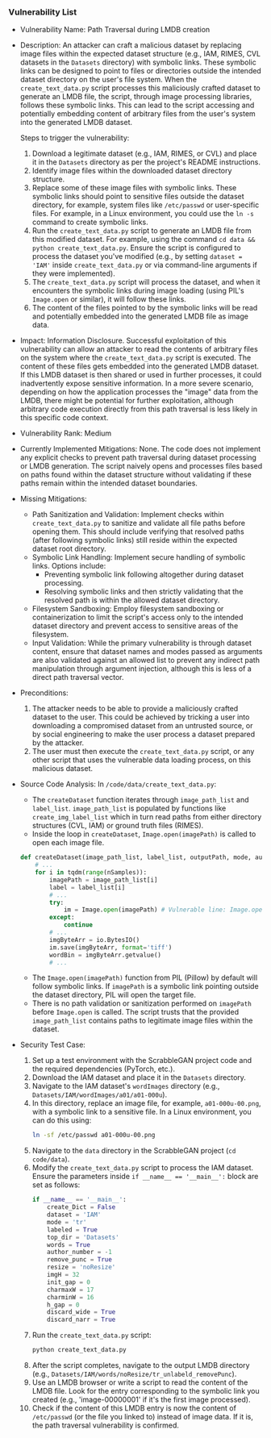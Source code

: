 ### Vulnerability List

- Vulnerability Name: Path Traversal during LMDB creation
- Description:
    An attacker can craft a malicious dataset by replacing image files within the expected dataset structure (e.g., IAM, RIMES, CVL datasets in the `Datasets` directory) with symbolic links. These symbolic links can be designed to point to files or directories outside the intended dataset directory on the user's file system. When the `create_text_data.py` script processes this maliciously crafted dataset to generate an LMDB file, the script, through image processing libraries, follows these symbolic links. This can lead to the script accessing and potentially embedding content of arbitrary files from the user's system into the generated LMDB dataset.

    Steps to trigger the vulnerability:
    1.  Download a legitimate dataset (e.g., IAM, RIMES, or CVL) and place it in the `Datasets` directory as per the project's README instructions.
    2.  Identify image files within the downloaded dataset directory structure.
    3.  Replace some of these image files with symbolic links. These symbolic links should point to sensitive files outside the dataset directory, for example, system files like `/etc/passwd` or user-specific files. For example, in a Linux environment, you could use the `ln -s` command to create symbolic links.
    4.  Run the `create_text_data.py` script to generate an LMDB file from this modified dataset. For example, using the command `cd data && python create_text_data.py`. Ensure the script is configured to process the dataset you've modified (e.g., by setting `dataset = 'IAM'` inside `create_text_data.py` or via command-line arguments if they were implemented).
    5.  The `create_text_data.py` script will process the dataset, and when it encounters the symbolic links during image loading (using PIL's `Image.open` or similar), it will follow these links.
    6.  The content of the files pointed to by the symbolic links will be read and potentially embedded into the generated LMDB file as image data.
- Impact:
    Information Disclosure. Successful exploitation of this vulnerability can allow an attacker to read the contents of arbitrary files on the system where the `create_text_data.py` script is executed. The content of these files gets embedded into the generated LMDB dataset. If this LMDB dataset is then shared or used in further processes, it could inadvertently expose sensitive information. In a more severe scenario, depending on how the application processes the "image" data from the LMDB, there might be potential for further exploitation, although arbitrary code execution directly from this path traversal is less likely in this specific code context.
- Vulnerability Rank: Medium
- Currently Implemented Mitigations:
    None. The code does not implement any explicit checks to prevent path traversal during dataset processing or LMDB generation. The script naively opens and processes files based on paths found within the dataset structure without validating if these paths remain within the intended dataset boundaries.
- Missing Mitigations:
    - Path Sanitization and Validation: Implement checks within `create_text_data.py` to sanitize and validate all file paths before opening them. This should include verifying that resolved paths (after following symbolic links) still reside within the expected dataset root directory.
    - Symbolic Link Handling:  Implement secure handling of symbolic links. Options include:
        - Preventing symbolic link following altogether during dataset processing.
        - Resolving symbolic links and then strictly validating that the resolved path is within the allowed dataset directory.
    - Filesystem Sandboxing: Employ filesystem sandboxing or containerization to limit the script's access only to the intended dataset directory and prevent access to sensitive areas of the filesystem.
    - Input Validation: While the primary vulnerability is through dataset content, ensure that dataset names and modes passed as arguments are also validated against an allowed list to prevent any indirect path manipulation through argument injection, although this is less of a direct path traversal vector.
- Preconditions:
    1. The attacker needs to be able to provide a maliciously crafted dataset to the user. This could be achieved by tricking a user into downloading a compromised dataset from an untrusted source, or by social engineering to make the user process a dataset prepared by the attacker.
    2. The user must then execute the `create_text_data.py` script, or any other script that uses the vulnerable data loading process, on this malicious dataset.
- Source Code Analysis:
    In `/code/data/create_text_data.py`:
    - The `createDataset` function iterates through `image_path_list` and `label_list`. `image_path_list` is populated by functions like `create_img_label_list` which in turn read paths from either directory structures (CVL, IAM) or ground truth files (RIMES).
    - Inside the loop in `createDataset`, `Image.open(imagePath)` is called to open each image file.

    ```python
    def createDataset(image_path_list, label_list, outputPath, mode, author_id, remove_punc, resize, imgH, init_gap, h_gap, charminW, charmaxW, discard_wide, discard_narr, labeled):
        # ...
        for i in tqdm(range(nSamples)):
            imagePath = image_path_list[i]
            label = label_list[i]
            # ...
            try:
                im = Image.open(imagePath) # Vulnerable line: Image.open follows symlinks
            except:
                continue
            # ...
            imgByteArr = io.BytesIO()
            im.save(imgByteArr, format='tiff')
            wordBin = imgByteArr.getvalue()
            # ...
    ```
    - The `Image.open(imagePath)` function from PIL (Pillow) by default will follow symbolic links. If `imagePath` is a symbolic link pointing outside the dataset directory, PIL will open the target file.
    - There is no path validation or sanitization performed on `imagePath` before `Image.open` is called. The script trusts that the provided `image_path_list` contains paths to legitimate image files within the dataset.
- Security Test Case:
    1.  Set up a test environment with the ScrabbleGAN project code and the required dependencies (PyTorch, etc.).
    2.  Download the IAM dataset and place it in the `Datasets` directory.
    3.  Navigate to the IAM dataset's `wordImages` directory (e.g., `Datasets/IAM/wordImages/a01/a01-000u`).
    4.  In this directory, replace an image file, for example, `a01-000u-00.png`, with a symbolic link to a sensitive file. In a Linux environment, you can do this using:
        ```bash
        ln -sf /etc/passwd a01-000u-00.png
        ```
    5.  Navigate to the `data` directory in the ScrabbleGAN project (`cd code/data`).
    6.  Modify the `create_text_data.py` script to process the IAM dataset. Ensure the parameters inside `if __name__ == '__main__':` block are set as follows:
        ```python
        if __name__ == '__main__':
            create_Dict = False
            dataset = 'IAM'
            mode = 'tr'
            labeled = True
            top_dir = 'Datasets'
            words = True
            author_number = -1
            remove_punc = True
            resize = 'noResize'
            imgH = 32
            init_gap = 0
            charmaxW = 17
            charminW = 16
            h_gap = 0
            discard_wide = True
            discard_narr = True
        ```
    7.  Run the `create_text_data.py` script:
        ```bash
        python create_text_data.py
        ```
    8.  After the script completes, navigate to the output LMDB directory (e.g., `Datasets/IAM/words/noResize/tr_unlabeld_removePunc`).
    9.  Use an LMDB browser or write a script to read the content of the LMDB file. Look for the entry corresponding to the symbolic link you created (e.g., 'image-00000001' if it's the first image processed).
    10. Check if the content of this LMDB entry is now the content of `/etc/passwd` (or the file you linked to) instead of image data. If it is, the path traversal vulnerability is confirmed.